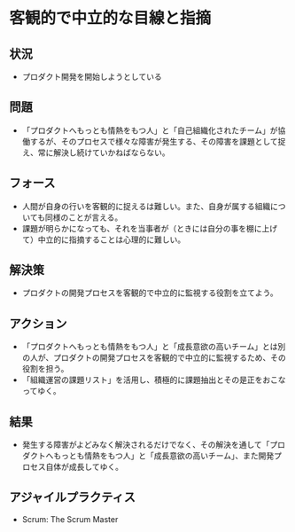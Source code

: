 # 客観的で中立的な目線と指摘
## 状況
- プロダクト開発を開始しようとしている

## 問題
- 「プロダクトへもっとも情熱をもつ人」と「自己組織化されたチーム」が協働するが、そのプロセスで様々な障害が発生する、その障害を課題として捉え、常に解決し続けていかねばならない。

## フォース
- 人間が自身の行いを客観的に捉えるは難しい。また、自身が属する組織についても同様のことが言える。
- 課題が明らかになっても、それを当事者が（ときには自分の事を棚に上げて）中立的に指摘することは心理的に難しい。

## 解決策
- プロダクトの開発プロセスを客観的で中立的に監視する役割を立てよう。

## アクション
- 「プロダクトへもっとも情熱をもつ人」と「成長意欲の高いチーム」とは別の人が、プロダクトの開発プロセスを客観的で中立的に監視するため、その役割を担う。
- 「組織運営の課題リスト」を活用し、積極的に課題抽出とその是正をおこなってゆく。

## 結果
- 発生する障害がよどみなく解決されるだけでなく、その解決を通して「プロダクトへもっとも情熱をもつ人」と「成長意欲の高いチーム」、また開発プロセス自体が成長してゆく。

## アジャイルプラクティス
- Scrum: The Scrum Master
